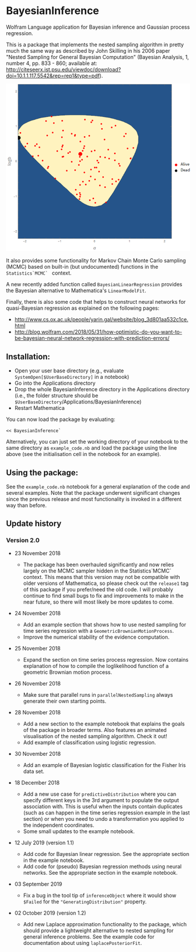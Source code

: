 # BayesianInference
Wolfram Language application for Bayesian inference and Gaussian process regression.

This is a package that implements the nested sampling algorithm in pretty much the same way as described by John Skilling in his 2006 paper "Nested Sampling for General Bayesian Computation" (Bayesian Analysis, 1, number 4, pp. 833 - 860; available at: http://citeseerx.ist.psu.edu/viewdoc/download?doi=10.1.1.117.5542&rep=rep1&type=pdf).

![Nested sampling example](https://raw.githubusercontent.com/ssmit1986/BayesianInference/main/Nested_sampling_animation.gif)

It also provides some functionality for Markov Chain Monte Carlo sampling (MCMC) based on built-in (but undocumented) functions in the ``Statistics`MCMC` `` context.

A new recently added function called `BayesianLinearRegression` provides the Bayesian alternative to Mathematica's `LinearModelFit`.

Finally, there is also some code that helps to construct neural networks for quasi-Bayesian regression as explained on the following pages:
* http://www.cs.ox.ac.uk/people/yarin.gal/website/blog_3d801aa532c1ce.html
* http://blog.wolfram.com/2018/05/31/how-optimistic-do-you-want-to-be-bayesian-neural-network-regression-with-prediction-errors/


## Installation:
- Open your user base directory (e.g., evaluate `SystemOpen[$UserBaseDirectory]` in a notebook)
- Go into the Applications directory
- Drop the whole BayesianInference directory in the Applications directory (i.e., the folder structure should be `$UserBaseDirectory`/Applications/BayesianInference)
- Restart Mathematica

You can now load the package by evaluating:

    << BayesianInference`

Alternatively, you can just set the working directory of your notebook to the same directory as `example_code.nb` and load the package using the line above (see the initialisation cell in the notebook for an example).

## Using the package:

See the `example_code.nb` notebook for a general explanation of the code and several examples. Note that the package underwent significant changes since the previous release and most functionality is invoked in a different way than before.

## Update history

### Version 2.0
* 23 November 2018
    * The package has been overhauled significantly and now relies largely on the MCMC sampler hidden in the Statistics\`MCMC\` context. This means that this version may not be compatible with older versions of Mathematica, so please check out the `release1` tag of this package if you prefer/need the old code. I will probably continue to find small bugs to fix and improvements to make in the near future, so there will most likely be more updates to come.

* 24 November 2018
    * Add an example section that shows how to use nested sampling for time series regression with a `GeometricBrownianMotionProcess`.
    * Improve the numerical stability of the evidence computation.

* 25 November 2018
    * Expand the section on time series process regression. Now contains explanation of how to compile the loglikelihood function of a geometric Brownian motion process.

* 26 November 2018
    * Make sure that parallel runs in `parallelNestedSampling` always generate their own starting points.

* 28 November 2018
    * Add a new section to the example notebook that explains the goals of the package in broader terms. Also features an animated visualisation of the nested sampling algorithm. Check it out!
    * Add example of classification using logistic regression.

* 30 November 2018
    * Add an example of Bayesian logistic classification for the Fisher Iris data set.

* 18 December 2018
    * Add a new use case for `predictiveDistribution` where you can specify different keys in the 3rd argument to populate the output association with. This is useful when the inputs contain duplicates (such as can happen in the time series regression example in the last section) or when you need to undo a transformation you applied to the independent coordinates.
    * Some small updates to the example notebook.

* 12 July 2019 (version 1.1)
    * Add code for Bayesian linear regression. See the appropriate section in the example notebook.
    * Add code for (pseudo) Bayesian regression methods using neural networks. See the appropriate section in the example notebook.

* 03 September 2019
    * Fix a bug in the tool tip of `inferenceObject` where it would show `$Failed` for the `"GeneratingDistribution"` property.

* 02 October 2019 (version 1.2)
    * Add new Laplace approximation functionality to the package, which should provide a lightweight alternative to nested sampling for general inference problems. See the example code for documentation about using `laplacePosteriorFit`.
